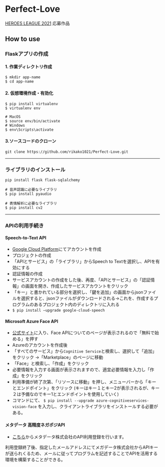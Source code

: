 # Perfect-Love
[HEROES LEAGUE 2021]("https://heroes-league.net/") 応募作品

## How to use
### Flaskアプリの作成
#### 1. 作業ディレクトリ作成
```
$ mkdir app-name
$ cd app-name
```

#### 2. 仮想環境作成・有効化
```
$ pip install virtualenv
$ virtualenv env

# MacOS
$ source env/bin/activate
# Windows
$ env\Scripts\activate
```

#### 3.ソースコードのクローン
```git clone https://github.com/rikako1021/Perfect-Love.git```
<hr>

### ライブラリのインストール
``` 
pip install flask flask-sqlalchemy 

# 音声認識に必要なライブラリ
$ pip install pyaudio

# 表情解析に必要なライブラリ
$ pip install cv2
```

<hr>

### APIの利用手続き
#### Speech-to-Text API
* [Google Cloud Platform]("https://console.cloud.google.com/home")にてアカウントを作成
* プロジェクトの作成
* 「APIとサービス」の「ライブラリ」からSpeech to Textを選択し、APIを有効にする
* 認証情報の作成
* サービスアカウントの作成をした後、再度、「APIとサービス」の「認証情報」の画面を開き、作成したサービスアカウントをクリック
* 「キー」と書かれている部分を選択し、「鍵を追加」の画面からjsonファイルを選択すると、jsonファイルがダウンロードされる→これを、作成するプログラムのあるプロジェクト内のディレクトリに入れる
* ```$ pip install –upgrade google-cloud-speech```

#### Microsoft Azure Face API
* [公式サイト]("https://azure.microsoft.com/ja-jp/services/cognitive-services/face/#overview")に入り、Face APIについてのページが表示されるので「無料で始める」を押す
* Azureのアカウントを作成後
* 「すべてのサービス」から```Cognitive Service```と検索し、選択して「追加」をクリック →「Marketplace」のページに移動
* 「Face」と検索し、「作成」をクリック
* 必要情報を入力する画面が表示されますので、適宜必要情報を入力し「作成」をクリック
* 利用準備が終了次第、「リソースに移動」を押し、メニューバーから「キーとエンドポイント」をクリック
(キーはキー１とキー2が表示されるが、キー２は予備なのでキー1とエンドポイントを使用していく)
* コマンドにて、
```$ pip install --upgrade azure-cognitiveservices-vision-face```
を入力し、クライアントライブラリをインストールする必要がある。

#### メタデータ 高精度ネガポジAPI
* [こちら]("http://ap.mextractr.net/ma9/ma9signup")からメタデータ株式会社のAPI利用登録を行います。

利用登録終了後、指定したメールアドレスにてメガデータ株式会社からAPIキーが送られくるため、メールに従ってプログラムを記述することでAPIを活用する環境を構築することができる。
